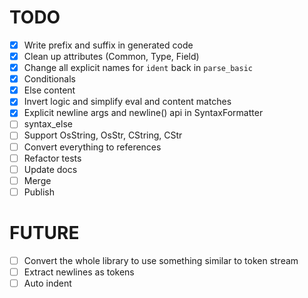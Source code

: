# TODO

- [x] Write prefix and suffix in generated code
- [x] Clean up attributes (Common, Type, Field)
- [x] Change all explicit names for `ident` back in `parse_basic`
- [x] Conditionals
- [x] Else content
- [x] Invert logic and simplify eval and content matches
- [x] Explicit newline args and newline() api in SyntaxFormatter
- [ ] syntax_else
- [ ] Support OsString, OsStr, CString, CStr
- [ ] Convert everything to references
- [ ] Refactor tests
- [ ] Update docs
- [ ] Merge
- [ ] Publish

# FUTURE

- [ ] Convert the whole library to use something similar to token stream
- [ ] Extract newlines as tokens
- [ ] Auto indent